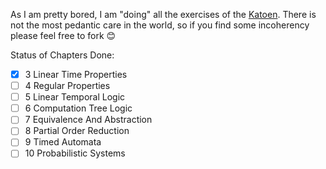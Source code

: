 As I am pretty bored, I am "doing" all the exercises of the [Katoen](https://en.wikipedia.org/wiki/Principles_of_Model_Checking).
There is not the most pedantic care in the world, so if you find some incoherency please feel free to fork 😊

Status of Chapters Done:

- [x] 3 Linear Time Properties
- [ ] 4 Regular Properties
- [ ] 5 Linear Temporal Logic
- [ ] 6 Computation Tree Logic
- [ ] 7 Equivalence And Abstraction
- [ ] 8 Partial Order Reduction
- [ ] 9 Timed Automata
- [ ] 10 Probabilistic Systems